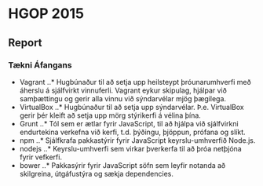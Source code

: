 # HGOP 2015
## Report

### Tækni Áfangans
* Vagrant
..* Hugbúnaður til að setja upp heilsteypt þróunarumhverfi með áherslu á sjálfvirkt vinnuferli. Vagrant eykur skipulag, hjálpar við samþættingu og gerir alla vinnu við sýndarvélar mjög þægilega.
* VirtualBox
..* Hugbúnaður til að setja upp sýndarvélar. Þ.e. VirtualBox gerir þér kleift að setja upp mörg stýrikerfi á vélina þína.
* Grunt
..* Tól sem er ætlar fyrir JavaScript, til að hjálpa við sjálfvirkni endurtekina verkefna við kerfi, t.d. þýðingu, þjöppun, prófana og slíkt.
* npm
..* Sjálfkrafa pakkastýrir fyrir JavaScript keyrslu-umhverfið Node.js.
* nodejs
..* Keyrslu-umhverfi sem virkar þverkerfa til að þróa netþjóna fyrir vefkerfi.
* bower
..* Pakkasýrir fyrir JavaScript söfn sem leyfir notanda að skilgreina, útgáfustýra og sækja dependencies.